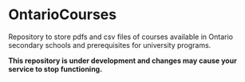 # OntarioCourses
Repository to store pdfs and csv files of courses available in Ontario secondary schools and prerequisites for university programs. 

**This repository is under development and changes may cause your service to stop functioning.**